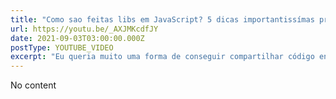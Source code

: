 ```yaml
---
title: "Como sao feitas libs em JavaScript? 5 dicas importantissímas pra você colocar no seu próximo projeto"
url: https://youtu.be/_AXJMKcdfJY
date: 2021-09-03T03:00:00.000Z
postType: YOUTUBE_VIDEO
excerpt: "Eu queria muito uma forma de conseguir compartilhar código entre web e nativo e isso me fez criar uma nova lib! E a ideia é ela servir como um meio campo pra facilitar exemplos de UI aqui no canal e de quebra vocês vão ganhar um vídeo lindineo com várias dicas concatenadas de decisões estruturais que eu to tomando pra fazer esse projeto acontecer, então se ajeita ai na cadeira, pega a pipoca e bora vê!"
---
```


No content
